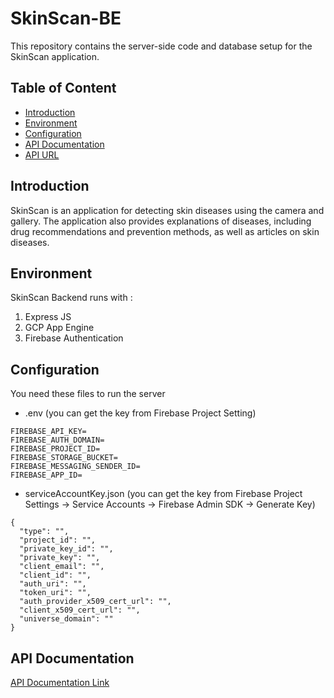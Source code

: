 # SkinScan-BE

This repository contains the server-side code and database setup for the SkinScan application.

## Table of Content
- [Introduction](#introduction)
- [Environment](#environment)
- [Configuration](#configuration)
- [API Documentation](api-documentation)
- [API URL](api-url)

## Introduction
SkinScan is an application for detecting skin diseases using the camera and gallery. The application also provides explanations of diseases, including drug recommendations and prevention methods, as well as articles on skin diseases.

## Environment
SkinScan Backend runs with :
1. Express JS
2. GCP App Engine
3. Firebase Authentication

## Configuration
You need these files to run the server
- .env
(you can get the key from Firebase Project Setting)
```
FIREBASE_API_KEY=
FIREBASE_AUTH_DOMAIN=
FIREBASE_PROJECT_ID=
FIREBASE_STORAGE_BUCKET=
FIREBASE_MESSAGING_SENDER_ID=
FIREBASE_APP_ID=
```
- serviceAccountKey.json
(you can get the key from Firebase Project Settings -> Service Accounts -> Firebase Admin SDK -> Generate Key)
```
{
  "type": "",
  "project_id": "",
  "private_key_id": "",
  "private_key": "",
  "client_email": "",
  "client_id": "",
  "auth_uri": "",
  "token_uri": "",
  "auth_provider_x509_cert_url": "",
  "client_x509_cert_url": "",
  "universe_domain": ""
}
```

## API Documentation
[API Documentation Link](https://documenter.getpostman.com/view/34778228/2sA3XLDPKz)
